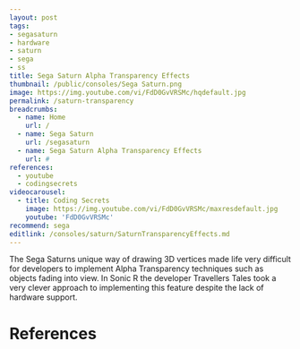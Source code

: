 ```yaml
---
layout: post
tags: 
- segasaturn
- hardware
- saturn
- sega
- ss
title: Sega Saturn Alpha Transparency Effects
thumbnail: /public/consoles/Sega Saturn.png
image: https://img.youtube.com/vi/FdD0GvVRSMc/hqdefault.jpg
permalink: /saturn-transparency
breadcrumbs:
  - name: Home
    url: /
  - name: Sega Saturn
    url: /segasaturn
  - name: Sega Saturn Alpha Transparency Effects
    url: #
references:
  - youtube
  - codingsecrets
videocarousel:
  - title: Coding Secrets
    image: https://img.youtube.com/vi/FdD0GvVRSMc/maxresdefault.jpg
    youtube: 'FdD0GvVRSMc'
recommend: sega
editlink: /consoles/saturn/SaturnTransparencyEffects.md
---
```

The Sega Saturns unique way of drawing 3D vertices made life very difficult for developers to implement Alpha Transparency techniques such as objects fading into view.
In Sonic R the developer Travellers Tales took a very clever approach to implementing this feature despite the lack of hardware support.


# References
[^1]: Coding Secrets on Youtube - https://www.youtube.com/watch?v=FdD0GvVRSMc
